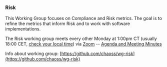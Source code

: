 ### Risk

This Working Group focuses on Compliance and Risk metrics. The goal is to refine the metrics that inform Risk and to work with software implementations.

The Risk working group meets every other Monday at 1:00pm CT (usually 18:00 CET, [check your local time](http://arewemeetingyet.com/Chicago/2019-10-07/13:00/w/CHAOSS%20Risk%20WG)) via [Zoom](https://unomaha.zoom.us/j/720431288) -- [Agenda and Meeting Minutes](https://docs.google.com/document/d/1iqIMpLBwuKSnE0BbQTgbsb9Im87IoN7IUzukochClCw/edit)

Info about working group: [https://github.com/chaoss/wg-risk](https://github.com/chaoss/wg-risk)
